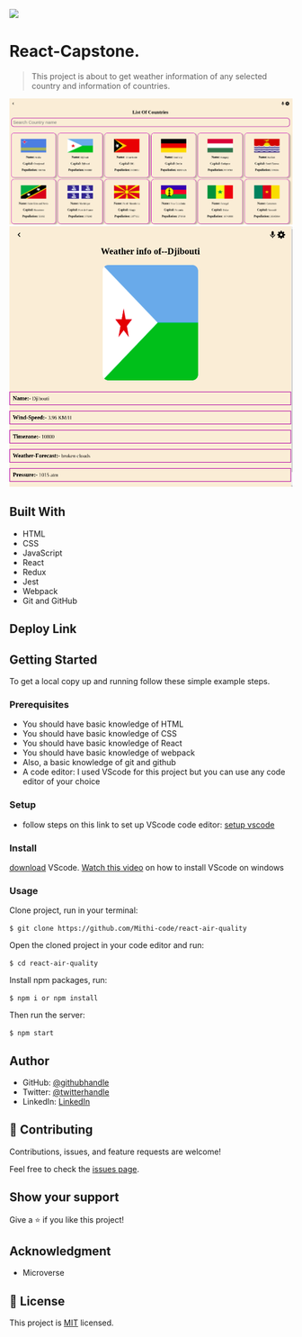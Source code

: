 ![](https://img.shields.io/badge/Microverse-blueviolet)

# React-Capstone.

> This project is about to get weather information of any selected country and information of countries.

![home-screenshoot](./list.png)
![detial-screenshot](./info.png)

## Built With

- HTML
- CSS
- JavaScript
- React
- Redux
- Jest
- Webpack
- Git and GitHub

## Deploy Link

## Getting Started

To get a local copy up and running follow these simple example steps.

### Prerequisites
- You should have basic knowledge of HTML
- You should have basic knowledge of CSS
- You should have basic knowledge of React
- You should have basic knowledge of webpack
- Also, a basic knowledge of git and github
- A code editor: I used VScode for this project but you can use any code editor of your choice
### Setup
- follow steps on this link to set up VScode code editor: [setup vscode](https://www.freecodecamp.org/news/how-to-set-up-vs-code-for-web-development/)

### Install
[download](https://code.visualstudio.com/download) VScode.
[Watch this video](https://www.youtube.com/watch?v=MlIzFUI1QGA) on how to install VScode on windows

### Usage

Clone project, run in your terminal:

```$ git clone https://github.com/Mithi-code/react-air-quality ```

Open the cloned project in your code editor and run:

``` $ cd react-air-quality ```

 Install npm packages, run:

``` $ npm i or npm install ```

Then run the server:

``` $ npm start ```



## Author

- GitHub: [@githubhandle](https://github.com/Mithi-code)
- Twitter: [@twitterhandle](https://twitter.com/LazyMithlesh)
- LinkedIn: [LinkedIn](https://www.linkedin.com/in/mithlesh-kumar-564a97221/)

## 🤝 Contributing

Contributions, issues, and feature requests are welcome!

Feel free to check the [issues page](https://github.com/Mithi-code/react-air-quality/issues).

## Show your support

Give a ⭐️ if you like this project!

## Acknowledgment 
- Microverse 

## 📝 License

This project is [MIT](./MIT.md) licensed.
